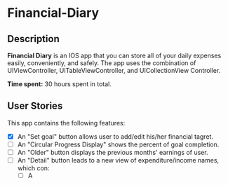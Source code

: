 # Financial-Diary

## Description
**Financial Diary** is an IOS app that you can store all of your daily expenses easily, conveniently, and safely. The app uses the combination of UIViewController, UITableViewController, and UICollectionView Controller.

**Time spent:** 30 hours spent in total.

## User Stories

This app contains the following features: 
- [x] An "Set goal" button allows user to add/edit his/her financial tagret.
- [ ] An "Circular Progress Display" shows the percent of goal completion.
- [ ] An "Older" button displays the previous months' earnings of user.
- [ ] An "Detail" button leads to a new view of expenditure/income names, which con:
  - [ ] A
